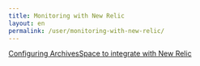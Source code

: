 ```yaml
---
title: Monitoring with New Relic 
layout: en
permalink: /user/monitoring-with-new-relic/ 
---
```


[Configuring ArchivesSpace to integrate with New Relic](https://github.com/archivesspace/archivesspace/blob/master/plugins/newrelic/README_NEWRELIC.md)

